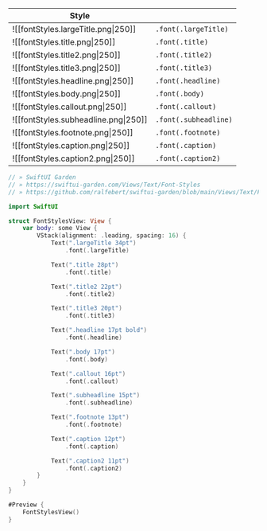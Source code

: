 | Style                                |                       |
| ------------------------------------ | --------------------- |
| ![[fontStyles.largeTitle.png\|250]]  | `.font(.largeTitle)`  |
| ![[fontStyles.title.png\|250]]       | `.font(.title)`       |
| ![[fontStyles.title2.png\|250]]      | `.font(.title2)`      |
| ![[fontStyles.title3.png\|250]]      | `.font(.title3)`      |
| ![[fontStyles.headline.png\|250]]    | `.font(.headline)`    |
| ![[fontStyles.body.png\|250]]        | `.font(.body)`        |
| ![[fontStyles.callout.png\|250]]     | `.font(.callout)`     |
| ![[fontStyles.subheadline.png\|250]] | `.font(.subheadline)` |
| ![[fontStyles.footnote.png\|250]]    | `.font(.footnote)`    |
| ![[fontStyles.caption.png\|250]]     | `.font(.caption)`     |
| ![[fontStyles.caption2.png\|250]]    | `.font(.caption2)`    |

```swift
// » SwiftUI Garden
// » https://swiftui-garden.com/Views/Text/Font-Styles
// » https://github.com/ralfebert/swiftui-garden/blob/main/Views/Text/FontStylesView.swift

import SwiftUI

struct FontStylesView: View {
    var body: some View {
        VStack(alignment: .leading, spacing: 16) {
            Text(".largeTitle 34pt")
                .font(.largeTitle)

            Text(".title 28pt")
                .font(.title)

            Text(".title2 22pt")
                .font(.title2)

            Text(".title3 20pt")
                .font(.title3)

            Text(".headline 17pt bold")
                .font(.headline)

            Text(".body 17pt")
                .font(.body)

            Text(".callout 16pt")
                .font(.callout)

            Text(".subheadline 15pt")
                .font(.subheadline)

            Text(".footnote 13pt")
                .font(.footnote)

            Text(".caption 12pt")
                .font(.caption)

            Text(".caption2 11pt")
                .font(.caption2)
        }
    }
}

#Preview {
    FontStylesView()
}
```
